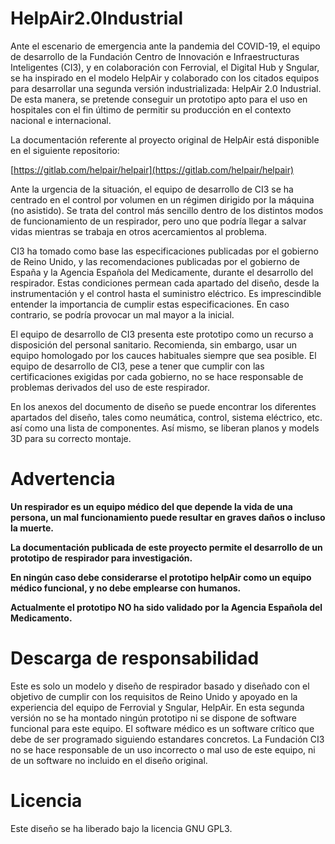 # HelpAir2.0Industrial
Ante el escenario de emergencia ante la pandemia del COVID-19, el equipo de desarrollo de la Fundación Centro de Innovación e Infraestructuras Inteligentes (CI3), y en colaboración con Ferrovial, el Digital Hub y Sngular, se ha inspirado en el modelo HelpAir y colaborado con los citados equipos para desarrollar una segunda versión industrializada: HelpAir 2.0 Industrial. De esta manera, se pretende conseguir un prototipo apto para el uso en hospitales con el fin último de permitir su producción en el contexto nacional e internacional.

La documentación referente al proyecto original de HelpAir está disponible en el siguiente repositorio:

[https://gitlab.com/helpair/helpair](https://gitlab.com/helpair/helpair)

Ante la urgencia de la situación, el equipo de desarrollo de CI3 se ha centrado en el control por volumen en un régimen dirigido por la máquina (no asistido). Se trata del control más sencillo dentro de los distintos modos de funcionamiento de un respirador, pero uno que podría llegar a salvar vidas mientras se trabaja en otros acercamientos al problema.

CI3 ha tomado como base las especificaciones publicadas por el gobierno de Reino Unido, y las recomendaciones publicadas por el gobierno de España y la Agencia Española del Medicamente, durante el desarrollo del respirador. Estas condiciones permean cada apartado del diseño, desde la instrumentación y el control hasta el suministro eléctrico. Es imprescindible entender la importancia de cumplir estas especificaciones. En caso contrario, se podría provocar un mal mayor a la inicial. 

El equipo de desarrollo de CI3 presenta este prototipo como un recurso a disposición del personal sanitario. Recomienda, sin embargo, usar un equipo homologado por los cauces habituales siempre que sea posible. El equipo de desarrollo de CI3, pese a tener que cumplir con las certificaciones exigidas por cada gobierno, no se hace responsable de problemas derivados del uso de este respirador. 

En los anexos del documento de diseño se puede encontrar los diferentes apartados del diseño, tales como neumática, control, sistema eléctrico, etc. así como una lista de componentes. Así mismo, se liberan planos y models 3D para su correcto montaje.

# Advertencia

**Un respirador es un equipo médico del que depende la vida de una persona, un mal funcionamiento puede resultar en graves daños o incluso la muerte.**

**La documentación publicada de este proyecto permite el desarrollo de un prototipo de respirador para investigación.**

**En ningún caso debe considerarse el prototipo helpAir como un equipo médico funcional, y no debe emplearse con humanos.**

**Actualmente el prototipo NO ha sido validado por la Agencia Española del Medicamento.**

# Descarga de responsabilidad
Este es solo un modelo y diseño de respirador basado y diseñado con el objetivo de cumplir con los requisitos de Reino Unido y apoyado en la experiencia del equipo de Ferrovial y Sngular, HelpAir. 
En esta segunda versión no se ha montado ningún prototipo ni se dispone de software funcional para este equipo. El software médico es un software crítico que debe de ser programado siguiendo estandares concretos. La Fundación CI3 no se hace responsable de un uso incorrecto o mal uso de este equipo, ni de un software no incluido en el diseño original.

# Licencia
Este diseño se ha liberado bajo la licencia GNU GPL3.